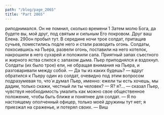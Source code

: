 ```yaml
---
path: "/blog/page_2065"
title: "Part 2065"
---
```


риподнимался. Он не помнил, сколько времени 1 Затем молю Бога, да будете вы, мой друг, под святым и сильным Его покровом. Друг ваш Елена.
290он пробыл тут. В середине ночи трое солдат, притащив сучьев, поместились подле него и стали разводить огонь.
Солдаты, покосившись на Пьера, развели огонь, поставили на него котелок, накрошили в него сухарей и положили сала. Приятный запах съестного и жирного яства слился с запахом дыма. Пьер приподнялся и вздохнул. Солдаты (их было трое) ели, не обращая внимания на Пьера, и разговаривали между собой.
— Да ты из каких будешь? — вдруг обратился к Пьеру один из солдат, очевидно под этим вопросом подразумевая то, что́ и думал Пьер, именно: ежели ты есть хочешь, мы дадим, только скажи, честный ли ты человек?
— Я? я?... — сказал Пьер, чувствуя необходимость умалить как можно свое общественное положение, чтобы быть ближе и понятнее для солдат. — Я по настоящему ополченный офицер, только моей дружины тут нет; я приезжал на сраженье, и потерял своих.
— Виш
